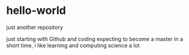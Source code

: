 # hello-world
just another repository

just starting with Github and coding expecting to become a master in a short time, i like learning and computing science a lot
